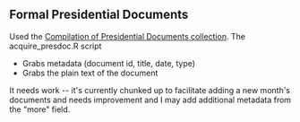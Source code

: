 ## Formal Presidential Documents

Used the [Compilation of Presidential Documents collection](https://www.gpo.gov/fdsys/browse/collection.action?collectionCode=CPD). The acquire_presdoc.R script
* Grabs metadata (document id, title, date, type)
* Grabs the plain text of the document

It needs work -- it's currently chunked up to facilitate adding a new month's documents and needs improvement and I may add additional metadata from the "more" field.
